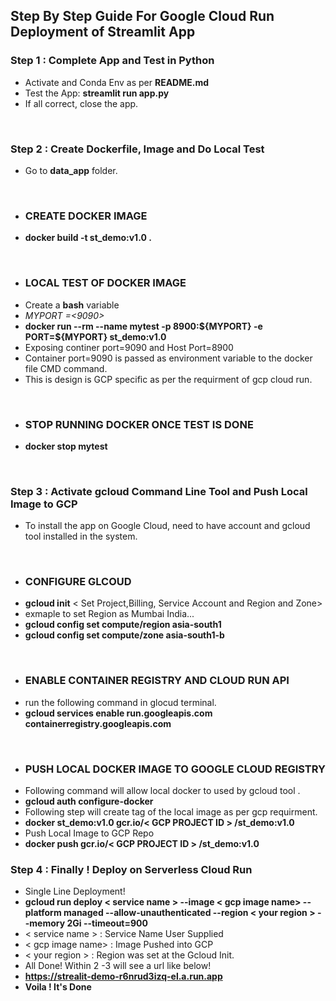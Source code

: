 ## Step By Step Guide For Google Cloud Run Deployment of Streamlit App

### Step 1 : Complete App and Test in Python 

- Activate and Conda Env as per **README.md**
- Test the App: **streamlit run app.py** 
- If all correct, close the app.

<br/>

### Step 2 : Create Dockerfile, Image and Do Local Test

- Go to **data_app** folder.

<br/>

- ### CREATE DOCKER IMAGE 
- **docker build -t  st_demo:v1.0 .**

<br/>

- ### LOCAL TEST OF DOCKER IMAGE 
- Create a **bash** variable 
- *MYPORT =<9090>*
- **docker run --rm  --name mytest -p 8900:\${MYPORT} -e  PORT=\${MYPORT} st_demo:v1.0**
- Exposing continer port=9090 and Host Port=8900 
- Container port=9090 is passed as environment variable to the docker file CMD command. 
- This is design is GCP specific as per the requirment of gcp cloud run.
<br/>

- ### STOP RUNNING DOCKER ONCE TEST IS DONE
- **docker stop mytest**

<br/>

### Step 3 : Activate gcloud Command Line Tool  and Push Local Image to GCP
- To install the app on  Google Cloud, need to have account and gcloud tool installed in the system. 

<br/>

- ### CONFIGURE GLCOUD 
- **gcloud init** < Set Project,Billing,  Service Account and Region and Zone> 
- exmaple to set Region as Mumbai India...
- **gcloud config set compute/region asia-south1**
- **gcloud config set compute/zone asia-south1-b**

<br/>

- ###  ENABLE CONTAINER REGISTRY AND CLOUD RUN API 
- run the following command in glocud terminal.
- **gcloud services enable run.googleapis.com containerregistry.googleapis.com**

<br/>

- ###  PUSH LOCAL DOCKER IMAGE TO GOOGLE CLOUD REGISTRY 
- Following command will allow local docker to used by gcloud tool .
- **gcloud auth configure-docker**
- Following step will create tag of the local image as per gcp requirment.
- **docker st_demo:v1.0  gcr.io/< GCP PROJECT ID > /st_demo:v1.0**
- Push Local Image to GCP Repo 
- **docker push gcr.io/< GCP PROJECT ID > /st_demo:v1.0**

### Step 4 : Finally ! Deploy on Serverless Cloud Run
- Single Line Deployment!
- **gcloud run deploy < service name >  --image < gcp image name>   --platform managed --allow-unauthenticated --region < your region > --memory 2Gi --timeout=900**
- < service name >  : Service Name User Supplied 
- < gcp image name> : Image Pushed into GCP 
- < your region >   : Region was set at the Gcloud Init.
- All Done! Within 2 -3 will see a url like below!
- **https://strealit-demo-r6nrud3izq-el.a.run.app**
- **Voila ! It's Done**